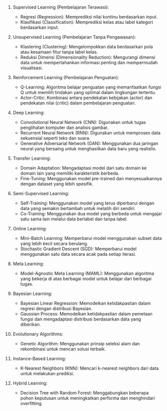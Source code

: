 1. Supervised Learning (Pembelajaran Terawasi):
    - Regresi (Regression): Memprediksi nilai kontinu berdasarkan input.
    - Klasifikasi (Classification): Memprediksi kelas atau label kategori berdasarkan input.

2. Unsupervised Learning (Pembelajaran Tanpa Pengawasan):
    - Klastering (Clustering): Mengelompokkan data berdasarkan pola atau kesamaan fitur tanpa label kelas.
    - Reduksi Dimensi (Dimensionality Reduction): Mengurangi dimensi data untuk mempertahankan informasi penting dan mempermudah visualisasi.

3. Reinforcement Learning (Pembelajaran Penguatan):
    - Q-Learning: Algoritma belajar penguatan yang memanfaatkan fungsi Q untuk memilih tindakan yang optimal dalam lingkungan tertentu.
    - Actor-Critic: Kombinasi antara pendekatan kebijakan (actor) dan pendekatan nilai (critic) dalam pembelajaran penguatan.

4. Deep Learning:
    - Convolutional Neural Network (CNN): Digunakan untuk tugas penglihatan komputer dan analisis gambar.
    - Recurrent Neural Network (RNN): Digunakan untuk memproses data sekuensial seperti teks dan suara.
    - Generative Adversarial Network (GAN): Menggunakan dua jaringan neural yang bersaing untuk menghasilkan data baru yang realistis.

5. Transfer Learning:    
    - Domain Adaptation: Mengadaptasi model dari satu domain ke domain lain yang memiliki karakteristik berbeda.
    - Fine-Tuning: Menggunakan model pre-trained dan menyesuaikannya dengan dataset yang lebih spesifik.

6. Semi-Supervised Learning:    
    - Self-Training: Menggunakan model yang terus diperbarui dengan data yang semakin bertambah untuk melatih diri sendiri.
    - Co-Training: Menggunakan dua model yang berbeda untuk mengajar satu sama lain melalui data berlabel dan tanpa label.

7. Online Learning:    
    - Mini-Batch Learning: Memperbarui model menggunakan subset data yang lebih kecil secara berulang.
    - Stochastic Gradient Descent (SGD): Memperbarui model menggunakan satu data secara acak pada setiap iterasi.

8. Meta Learning:    
    - Model-Agnostic Meta Learning (MAML): Menggunakan algoritma yang bekerja di atas berbagai model untuk belajar dari berbagai tugas.

9. Bayesian Learning:   
    - Bayesian Linear Regression: Memodelkan ketidakpastian dalam regresi dengan distribusi Bayesian.
    - Gaussian Process: Memodelkan ketidakpastian dalam pemetaan fungsi dan mengadaptasi distribusi berdasarkan data yang diberikan.

10. Evolutionary Algorithms:    
    - Genetic Algorithm: Menggunakan prinsip seleksi alam dan rekombinasi untuk mencari solusi terbaik.

11. Instance-Based Learning:
    - K-Nearest Neighbors (KNN): Mencari k-nearest neighbors dari data untuk melakukan prediksi.

12. Hybrid Learning:
    - Decision Tree with Random Forest: Menggabungkan beberapa pohon keputusan untuk meningkatkan performa dan menghindari overfitting.